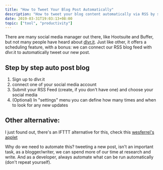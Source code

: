```yaml
---
title: "How to Tweet Your Blog Post Automatically"
description: "How to tweet your blog content automatically via RSS by schedule that you define yourself"
date: 2019-03-31T19:03:13+08:00
topic: ["tool", "productivity"]
---
```


There are many social media manager out there, like Hootsuite and Buffer, but not many people have heard about [dlvr.it](https://dlvrit.com/). Just like other, it offers a scheduling feature, with a bonus: we can connect our RSS blog feed with dlvr.it to automatically tweet our new post.

## Step by step auto post blog

1. Sign up to dlvr.it
2. connect one of your social media account
3. Submit your RSS Feed (create, if you don't have one) and choose your social media
4. (Optional) In "settings" menu you can define how many times and when to look for any new updates

## Other alternative:

I just found out, there's an IFTTT alternative for this, check this [wesferrel's applet](https://ifttt.com/applets/EsftGLhR-rss-to-twitter)

Why do we need to automate this? tweeting a new post, isn't an important task, as a blogger/writer, we can spend more of our time at research and write. And as a developer, always automate what can be run automatically (don't repeat yourself).



